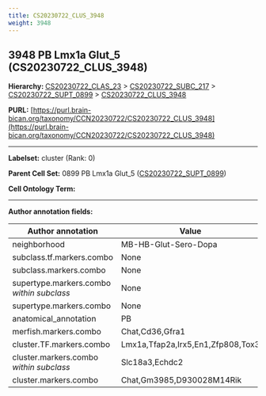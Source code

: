 ```yaml
---
title: CS20230722_CLUS_3948
weight: 3948
---
```

## 3948 PB Lmx1a Glut_5 (CS20230722_CLUS_3948)
<b>Hierarchy: </b>
[CS20230722_CLAS_23](../CS20230722_CLAS_23) >
[CS20230722_SUBC_217](../CS20230722_SUBC_217) >
[CS20230722_SUPT_0899](../CS20230722_SUPT_0899) >
[CS20230722_CLUS_3948](../CS20230722_CLUS_3948)

**PURL:** [https://purl.brain-bican.org/taxonomy/CCN20230722/CS20230722_CLUS_3948](https://purl.brain-bican.org/taxonomy/CCN20230722/CS20230722_CLUS_3948)

---


**Labelset:** cluster (Rank: 0)

**Parent Cell Set:** 0899 PB Lmx1a Glut_5 ([CS20230722_SUPT_0899](../CS20230722_SUPT_0899))



**Cell Ontology Term:** 

[MARKER GENES.]: #


---

[TRANSFERRED ANNOTATIONS.]: #


[AUTHOR ANNOTATION FIELDS.]: #


**Author annotation fields:**

| Author annotation | Value |
|-------------------|-------|
|neighborhood|MB-HB-Glut-Sero-Dopa|
|subclass.tf.markers.combo|None|
|subclass.markers.combo|None|
|supertype.markers.combo _within subclass_|None|
|supertype.markers.combo|None|
|anatomical_annotation|PB|
|merfish.markers.combo|Chat,Cd36,Gfra1|
|cluster.TF.markers.combo|Lmx1a,Tfap2a,Irx5,En1,Zfp808,Tox3|
|cluster.markers.combo _within subclass_|Slc18a3,Echdc2|
|cluster.markers.combo|Chat,Gm3985,D930028M14Rik|
